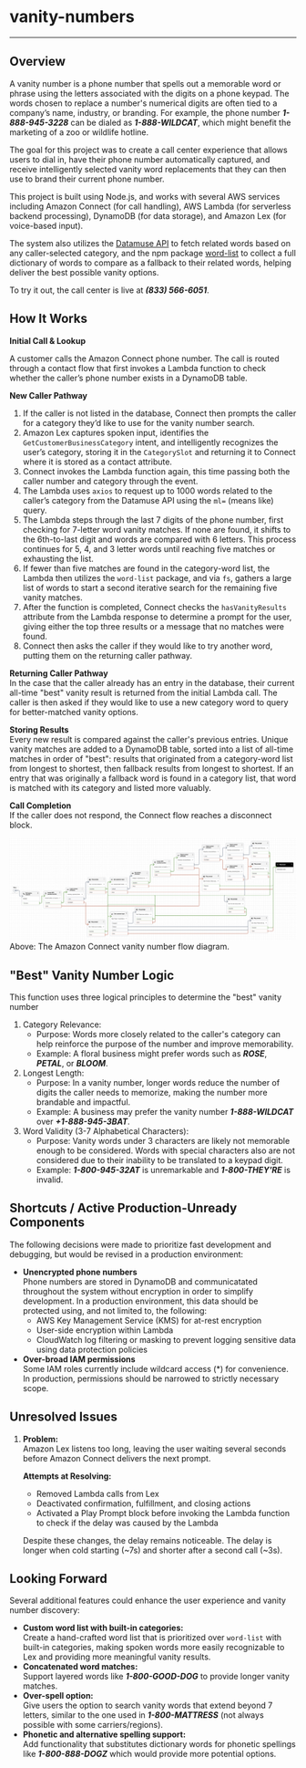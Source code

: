 # vanity-numbers
---
## Overview
A vanity number is a phone number that spells out a memorable word or phrase using the letters associated with the digits on a phone keypad. The words chosen to replace a number's numerical digits are often tied to a company’s name, industry, or branding. For example, the phone number ***1-888-945-3228*** can be dialed as ***1-888-WILDCAT***, which might benefit the marketing of a zoo or wildlife hotline. 

The goal for this project was to create a call center experience that allows users to dial in, have their phone number automatically captured, and receive intelligently selected vanity word replacements that they can then use to brand their current phone number.

This project is built using Node.js, and works with several AWS services including Amazon Connect (for call handling), AWS Lambda (for serverless backend processing), DynamoDB (for data storage), and Amazon Lex (for voice-based input). 

The system also utilizes the [Datamuse API](https://www.datamuse.com/api/) to fetch related words based on any caller-selected category, and the npm package [word-list](https://www.npmjs.com/package/word-list) to collect a full dictionary of words to compare as a fallback to their related words, helping deliver the best possible vanity options.

To try it out, the call center is live at ***(833) 566-6051***.

## How It Works
**Initial Call & Lookup**  

A customer calls the Amazon Connect phone number. The call is routed through a contact flow that first invokes a Lambda function to check whether the caller’s phone number exists in a DynamoDB table.  

**New Caller Pathway**  
1. If the caller is not listed in the database, Connect then prompts the caller for a category they’d like to use for the vanity number search.
2. Amazon Lex captures spoken input, identifies the `GetCustomerBusinessCategory` intent, and intelligently recognizes the user’s category, storing it in the `CategorySlot` and returning it to Connect where it is stored as a contact attribute.
3. Connect invokes the Lambda function again, this time passing both the caller number and category through the event.  
4. The Lambda uses `axios` to request up to 1000 words related to the caller’s category from the Datamuse API using the `ml=` (means like) query.  
5. The Lambda steps through the last 7 digits of the phone number, first checking for 7-letter word vanity matches. If none are found, it shifts to the 6th-to-last digit and words are compared with 6 letters. This process continues for 5, 4, and 3 letter words until reaching five matches or exhausting the list.  
6. If fewer than five matches are found in the category-word list, the Lambda then utilizes the `word-list` package, and via `fs`, gathers a large list of words to start a second iterative search for the remaining five vanity matches.  
7. After the function is completed, Connect checks the `hasVanityResults` attribute from the Lambda response to determine a prompt for the user, giving either the top three results or a message that no matches were found.  
8. Connect then asks the caller if they would like to try another word, putting them on the returning caller pathway.

**Returning Caller Pathway**  
In the case that the caller already has an entry in the database, their current all-time "best" vanity result is returned from the initial Lambda call. 
The caller is then asked if they would like to use a new category word to query for better-matched vanity options.

**Storing Results**  
Every new result is compared against the caller's previous entries. Unique vanity matches are added to a DynamoDB table, sorted into a list of all-time matches in order of "best": results that originated from a category-word list from longest to shortest, then fallback results from longest to shortest. If an entry that was originally a fallback word is found in a category list, that word is matched with its category and listed more valuably.    

**Call Completion**  
If the caller does not respond, the Connect flow reaches a disconnect block.
    
![Screenshot of Amazon Connect flow used for vanity number generation for customers.](https://raw.githubusercontent.com/toriluce/vanity-numbers/refs/heads/main/Amazon%20Connect%20Vanity%20Number%20Flow.png)
Above: The Amazon Connect vanity number flow diagram.

## "Best" Vanity Number Logic
This function uses three logical principles to determine the "best" vanity number
1. Category Relevance:
   * Purpose: Words more closely related to the caller's category can help reinforce the purpose of the number and improve memorability.
   * Example: A floral business might prefer words such as ***ROSE***, ***PETAL***, or ***BLOOM***.
2. Longest Length:
   * Purpose: In a vanity number, longer words reduce the number of digits the caller needs to memorize, making the number more brandable and impactful.
   * Example: A business may prefer the vanity number ***1-888-WILDCAT*** over ***+1-888-945-3BAT***.
3. Word Validity (3-7 Alphabetical Characters):
   * Purpose: Vanity words under 3 characters are likely not memorable enough to be considered. Words with special characters also are not considered due to their inability to be translated to a keypad digit.
   * Example: ***1-800-945-32AT*** is unremarkable and ***1-800-THEY'RE*** is invalid.
  
## Shortcuts / Active Production-Unready Components
The following decisions were made to prioritize fast development and debugging, but would be revised in a production environment:
* **Unencrypted phone numbers**  
  Phone numbers are stored in DynamoDB and communicatated throughout the system without encryption in order to simplify development. In a production environment, this data should be protected using, and not limited to, the following:
  - AWS Key Management Service (KMS) for at-rest encryption
  - User-side encryption within Lambda
  - CloudWatch log filtering or masking to prevent logging sensitive data using data protection policies
* **Over-broad IAM permissions**    
  Some IAM roles currently include wildcard access (*) for convenience. In production, permissions should be narrowed to strictly necessary scope.


## Unresolved Issues

1. **Problem:**  
   Amazon Lex listens too long, leaving the user waiting several seconds before Amazon Connect delivers the next prompt.  

   **Attempts at Resolving:**
   - Removed Lambda calls from Lex  
   - Deactivated confirmation, fulfillment, and closing actions  
   - Activated a Play Prompt block before invoking the Lambda function to check if the delay was caused by the Lambda  

   Despite these changes, the delay remains noticeable. The delay is longer when cold starting (~7s) and shorter after a second call (~3s).  

## Looking Forward
Several additional features could enhance the user experience and vanity number discovery:
* **Custom word list with built-in categories:**  
  Create a hand-crafted word list that is prioritized over `word-list` with built-in categories, making spoken words more easily recognizable to Lex and providing more meaningful vanity results.
* **Concatenated word matches:**  
   Support layered words like ***1-800-GOOD-DOG*** to provide longer vanity matches.
* **Over-spell option:**  
  Give users the option to search vanity words that extend beyond 7 letters, similar to the one used in ***1-800-MATTRESS*** (not always possible with some carriers/regions).
* **Phonetic and alternative spelling support:**  
  Add functionality that substitutes dictionary words for phonetic spellings like ***1-800-888-DOGZ*** which would provide more potential options.
